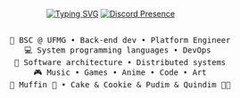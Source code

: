 <div align="center">

<a href="https://git.io/typing-svg"><img src="https://readme-typing-svg.demolab.com?font=Fira+Code&pause=1000&color=F4C9DC&random=false&width=435&lines=Yahallo+~;Welcome+to+my+word+" alt="Typing SVG" /></a>
  <a href="https://discordapp.com/users/1154452833282818078" >
   [![Discord Presence](https://lanyard.kyrie25.me/api/1154452833282818078)](https://discord.com/users/1154452833282818078)
  </a>
<br><br>
<pre>
    💼 BSC @ UFMG • Back-end dev • Platform Engineer
    💻 System programming languages • DevOps 
    📖 Software architecture • Distributed systems
    🎮 Music • Games • Anime • Code • Art
    🐾 Muffin 🐰 • Cake & Cookie & Pudim & Quindim 🐤🐥
</pre>
<br><br>
</div>
